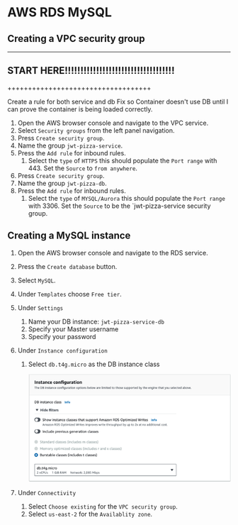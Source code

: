 # AWS RDS MySQL

## Creating a VPC security group

---

## START HERE!!!!!!!!!!!!!!!!!!!!!!!!!!!!!!!!!!!

+++++++++++++++++++++++++++++++++++

Create a rule for both service and db
Fix so Container doesn't use DB until I can prove the container is being loaded correctly.

1. Open the AWS browser console and navigate to the VPC service.
1. Select `Security groups` from the left panel navigation.
1. Press `Create security group`.
1. Name the group `jwt-pizza-service`.
1. Press the `Add rule` for inbound rules.
   1. Select the `type` of `HTTPS` this should populate the `Port range` with 443. Set the `Source` to `from anywhere`.
1. Press `Create security group`.
1. Name the group `jwt-pizza-db`.
1. Press the `Add rule` for inbound rules.
   1. Select the `type` of `MYSQL/Aurora` this should populate the `Port range` with 3306. Set the `Source` to be the `jwt-pizza-service security group.

## Creating a MySQL instance

1. Open the AWS browser console and navigate to the RDS service.
1. Press the `Create database` button.
1. Select `MySQL`.
1. Under `Templates` choose `Free tier`.
1. Under `Settings`
   1. Name your DB instance: `jwt-pizza-service-db`
   1. Specify your Master username
   1. Specify your password
1. Under `Instance configuration`

   1. Select `db.t4g.micro` as the DB instance class

      ![RDS instance configuration](rdsInstanceConfiguration.png)

1. Under `Connectivity`
   1. Select `Choose existing` for the `VPC security group`.
   1. Select `us-east-2` for the `Availablity zone`.

